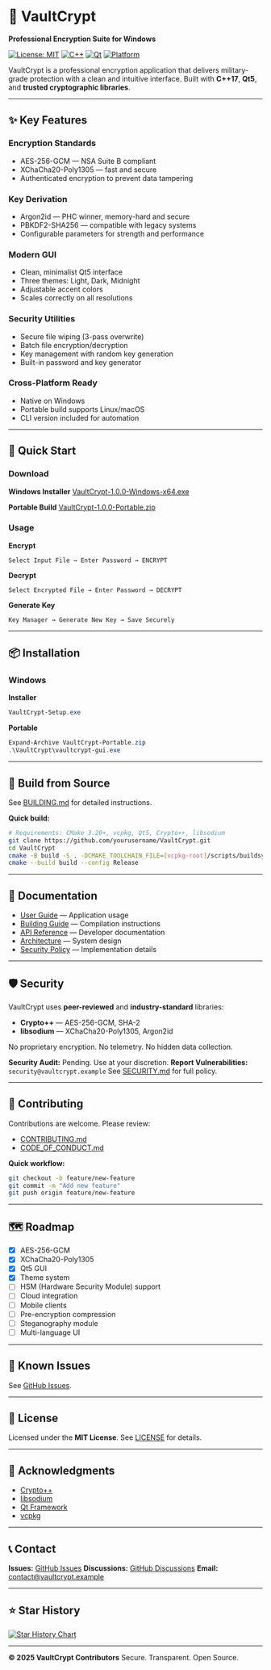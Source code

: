 # 🔐 VaultCrypt

**Professional Encryption Suite for Windows**

[![License: MIT](https://img.shields.io/badge/License-MIT-blue.svg)](LICENSE)
[![C++](https://img.shields.io/badge/C++-17-blue.svg)](https://isocpp.org/)
[![Qt](https://img.shields.io/badge/Qt-5.15-green.svg)](https://www.qt.io/)
[![Platform](https://img.shields.io/badge/Platform-Windows-lightgrey.svg)](https://www.microsoft.com/windows)

VaultCrypt is a professional encryption application that delivers military-grade protection with a clean and intuitive interface.
Built with **C++17**, **Qt5**, and **trusted cryptographic libraries**.

---

## ✨ Key Features

### **Encryption Standards**

* AES-256-GCM — NSA Suite B compliant
* XChaCha20-Poly1305 — fast and secure
* Authenticated encryption to prevent data tampering

### **Key Derivation**

* Argon2id — PHC winner, memory-hard and secure
* PBKDF2-SHA256 — compatible with legacy systems
* Configurable parameters for strength and performance

### **Modern GUI**

* Clean, minimalist Qt5 interface
* Three themes: Light, Dark, Midnight
* Adjustable accent colors
* Scales correctly on all resolutions

### **Security Utilities**

* Secure file wiping (3-pass overwrite)
* Batch file encryption/decryption
* Key management with random key generation
* Built-in password and key generator

### **Cross-Platform Ready**

* Native on Windows
* Portable build supports Linux/macOS
* CLI version included for automation

---

## 🚀 Quick Start

### **Download**

**Windows Installer**
[VaultCrypt-1.0.0-Windows-x64.exe](releases/latest)

**Portable Build**
[VaultCrypt-1.0.0-Portable.zip](releases/latest)

### **Usage**

**Encrypt**

```
Select Input File → Enter Password → ENCRYPT
```

**Decrypt**

```
Select Encrypted File → Enter Password → DECRYPT
```

**Generate Key**

```
Key Manager → Generate New Key → Save Securely
```

---

## 📦 Installation

### **Windows**

**Installer**

```powershell
VaultCrypt-Setup.exe
```

**Portable**

```powershell
Expand-Archive VaultCrypt-Portable.zip
.\VaultCrypt\vaultcrypt-gui.exe
```

---

## 🧩 Build from Source

See [BUILDING.md](BUILDING.md) for detailed instructions.

**Quick build:**

```bash
# Requirements: CMake 3.20+, vcpkg, Qt5, Crypto++, libsodium
git clone https://github.com/yourusername/VaultCrypt.git
cd VaultCrypt
cmake -B build -S . -DCMAKE_TOOLCHAIN_FILE=[vcpkg-root]/scripts/buildsystems/vcpkg.cmake
cmake --build build --config Release
```

---

## 📖 Documentation

* [User Guide](docs/USER_GUIDE.md) — Application usage
* [Building Guide](BUILDING.md) — Compilation instructions
* [API Reference](docs/API.md) — Developer documentation
* [Architecture](ARCHITECTURE.md) — System design
* [Security Policy](SECURITY.md) — Implementation details

---

## 🛡️ Security

VaultCrypt uses **peer-reviewed** and **industry-standard** libraries:

* **Crypto++** — AES-256-GCM, SHA-2
* **libsodium** — XChaCha20-Poly1305, Argon2id

No proprietary encryption.
No telemetry.
No hidden data collection.

**Security Audit:** Pending. Use at your discretion.
**Report Vulnerabilities:** `security@vaultcrypt.example`
See [SECURITY.md](SECURITY.md) for full policy.

---

## 🤝 Contributing

Contributions are welcome. Please review:

* [CONTRIBUTING.md](CONTRIBUTING.md)
* [CODE_OF_CONDUCT.md](CODE_OF_CONDUCT.md)

**Quick workflow:**

```bash
git checkout -b feature/new-feature
git commit -m "Add new feature"
git push origin feature/new-feature
```

---

## 🗺️ Roadmap

* [x] AES-256-GCM
* [x] XChaCha20-Poly1305
* [x] Qt5 GUI
* [x] Theme system
* [ ] HSM (Hardware Security Module) support
* [ ] Cloud integration
* [ ] Mobile clients
* [ ] Pre-encryption compression
* [ ] Steganography module
* [ ] Multi-language UI

---

## 🐞 Known Issues

See [GitHub Issues](https://github.com/yourusername/VaultCrypt/issues).

---

## 📜 License

Licensed under the **MIT License**.
See [LICENSE](LICENSE) for details.

---

## 🙏 Acknowledgments

* [Crypto++](https://www.cryptopp.com/)
* [libsodium](https://libsodium.org/)
* [Qt Framework](https://www.qt.io/)
* [vcpkg](https://github.com/microsoft/vcpkg)

---

## 📞 Contact

**Issues:** [GitHub Issues](https://github.com/yourusername/VaultCrypt/issues)
**Discussions:** [GitHub Discussions](https://github.com/yourusername/VaultCrypt/discussions)
**Email:** [contact@vaultcrypt.example](mailto:contact@vaultcrypt.example)

---

## ⭐ Star History

[![Star History Chart](https://api.star-history.com/svg?repos=yourusername/VaultCrypt\&type=Date)](https://star-history.com/#yourusername/VaultCrypt&Date)

---

**© 2025 VaultCrypt Contributors**
Secure. Transparent. Open Source.
